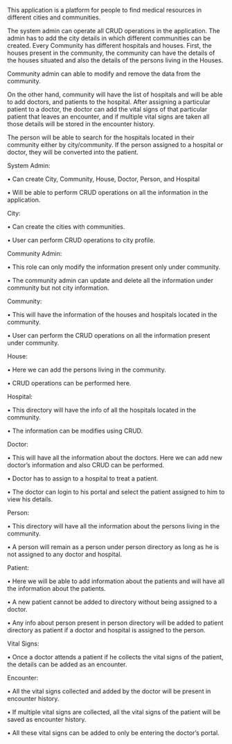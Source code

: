 This application is a platform for people to find medical resources in different cities and communities. 

The system admin can operate all CRUD operations in the application. The admin has to add the city details in which different communities can be created. Every Community has different hospitals and houses. First, the houses present in the community, the community can have the details of the houses situated and also the details of the persons living in the Houses.

Community admin can able to modify and remove the data from the community. 

On the other hand, community will have the list of hospitals and will be able to add doctors, and patients to the hospital. After assigning a particular patient to a doctor, the doctor can add the vital signs of that particular patient that leaves an encounter, and if multiple vital signs are taken all those details will be stored in the encounter history. 

The person will be able to search for the hospitals located in their community either by city/community. If the person assigned to a hospital or doctor, they will be converted into the patient.

System Admin:

•	Can create City, Community, House, Doctor, Person, and Hospital

•	Will be able to perform CRUD operations on all the information in the application.

City:

•	Can create the cities with communities.

•	User can perform CRUD operations to city profile.

Community Admin:

•	This role can only modify the information present only under community.

•	The community admin can update and delete all the information under community but not city information.

Community:

•	This will have the information of the houses and hospitals located in the community.

•	User can perform the CRUD operations on all the information present under community.

House:

•	Here we can add the persons living in the community.

•	CRUD operations can be performed here.

Hospital:

•	This directory will have the info of all the hospitals located in the community.

•	The information can be modifies using CRUD.


Doctor:

•	This will have all the information about the doctors. Here we can add new doctor’s information and also CRUD can be performed.

•	Doctor has to assign to a hospital to treat a patient.

•	The doctor can login to his portal and select the patient assigned to him to view his details.

Person:

•	This directory will have all the information about the persons living in the community.

•	A person will remain as a person under person directory as long as he is not assigned to any doctor and hospital.

Patient:

•	Here we will be able to add information about the patients and will have all the information about the patients.

•	A new patient cannot be added to directory without being assigned to a doctor.

•	Any info about person present in person directory will be added to patient directory as patient if a doctor and hospital is assigned to the person.

Vital Signs:

•	Once a doctor attends a patient if he collects the vital signs of the patient, the details can be added as an encounter.

Encounter:

•	All the vital signs collected and added by the doctor will be present in encounter history.

•	If multiple vital signs are collected, all the vital signs of the patient will be saved as encounter history.

•	All these vital signs can be added to only be entering the doctor’s portal.


